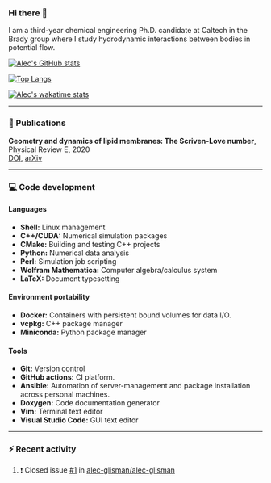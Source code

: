 ### Hi there 👋

I am a third-year chemical engineering Ph.D. candidate at Caltech in the Brady group where I study hydrodynamic interactions between bodies in potential flow.

[![Alec's GitHub stats](https://github-readme-stats-alec-glisman.vercel.app/api?username=alec-glisman&count_private=true&theme=onedark)](https://github.com/alec-glisman/github-readme-stats)

[![Top Langs](https://github-readme-stats-alec-glisman.vercel.app/api/top-langs/?username=alec-glisman&theme=onedark&card_width=495)](https://github.com/alec-glisman/github-readme-stats)

[![Alec's wakatime stats](https://github-readme-stats-alec-glisman.vercel.app/api/wakatime?username=alecglisman&theme=onedark)](https://github.com/alec-glisman/github-readme-stats)

---

### 📑 Publications

**Geometry and dynamics of lipid membranes: The Scriven-Love number**, Physical Review E, 2020  
[DOI](https://doi.org/10.1103/PhysRevE.101.052401), [arXiv](https://arxiv.org/abs/1910.10693)

---

### 💻 Code development

#### Languages

- **Shell:** Linux management
- **C++/CUDA:** Numerical simulation packages
- **CMake:** Building and testing C++ projects
- **Python:** Numerical data analysis
- **Perl:** Simulation job scripting
- **Wolfram Mathematica:** Computer algebra/calculus system
- **LaTeX:** Document typesetting

#### Environment portability

- **Docker:** Containers with persistent bound volumes for data I/O.
- **vcpkg:** C++ package manager
- **Miniconda:** Python package manager

#### Tools

- **Git:** Version control
- **GitHub actions:** CI platform.
- **Ansible:** Automation of server-management and package installation across personal machines.
- **Doxygen:** Code documentation generator
- **Vim:** Terminal text editor
- **Visual Studio Code:** GUI text editor

---

### :zap: Recent activity

<!--START_SECTION:activity-->

1. ❗️ Closed issue [#1](https://github.com/alec-glisman/alec-glisman/issues/1) in [alec-glisman/alec-glisman](https://github.com/alec-glisman/alec-glisman)
<!--END_SECTION:activity-->
